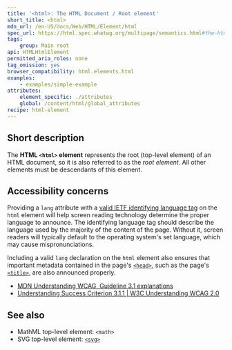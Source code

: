 ```yaml
---
title: '<html>: The HTML Document / Root element'
short_title: <html>
mdn_url: /en-US/docs/Web/HTML/Element/html
spec_url: https://html.spec.whatwg.org/multipage/semantics.html#the-html-element
tags:
    group: Main root
api: HTMLHtmlElement
permitted_aria_roles: none
tag_omission: yes
browser_compatibility: html.elements.html
examples:
    - examples/simple-example
attributes:
    element_specific: ./attributes
    global: /content/html/global_attributes
recipe: html-element
---
```


## Short description

The **HTML `<html>` element** represents the root (top-level element) of
an HTML document, so it is also referred to as the *root element*. All
other elements must be descendants of this element.

## Accessibility concerns

Providing a `lang` attribute with a [valid IETF identifying language
tag](https://www.ietf.org/rfc/bcp/bcp47.txt) on the `html` element will
help screen reading technology determine the proper language to
announce. The identifying language tag should describe the language used
by the majority of the content of the page. Without it, screen readers
will typically default to the operating system's set language, which
may cause mispronunciations.

Including a valid `lang` declaration on the `html` element also ensures
that important metadata contained in the page's
[`<head>`](/en-US/docs/Web/HTML/Element/head),
such as the page's
[`<title>`](/en-US/docs/Web/HTML/Element/title),
are also announced properly.

- [MDN Understanding WCAG, Guideline 3.1 explanations](/en-US/docs/Web/Accessibility/Understanding_WCAG/Understandable#Guideline_3.1_%E2%80%94_Readable_Make_text_content_readable_and_understandable)
- [Understanding Success Criterion 3.1.1 | W3C Understanding WCAG 2.0](https://www.w3.org/TR/2016/NOTE-UNDERSTANDING-WCAG20-20161007/meaning-doc-lang-id.html)

## See also

- MathML top-level element: `<math>`
- SVG top-level element: [`<svg>`](/en-US/docs/Web/SVG/Element/svg)
